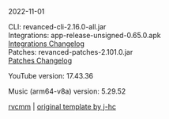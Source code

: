 2022-11-01
  
CLI: revanced-cli-2.16.0-all.jar  
Integrations: app-release-unsigned-0.65.0.apk  
[Integrations Changelog](https://github.com/revanced/revanced-integrations/releases/tag/v0.65.0)  
Patches: revanced-patches-2.101.0.jar  
[Patches Changelog](https://github.com/revanced/revanced-patches/releases/tag/v2.101.0)  

YouTube version: 17.43.36  

Music (arm64-v8a) version: 5.29.52  

[rvcmm](https://github.com/thrwKappu/rvcmm) | [original template by j-hc](https://github.com/j-hc/revanced-magisk-module)
